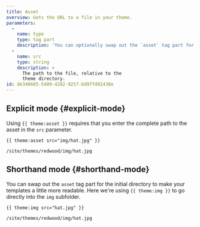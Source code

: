 ```yaml
---
title: Asset
overview: Gets the URL to a file in your theme.
parameters:
  -
    name: type
    type: tag part
    description: 'You can optionally swap out the `asset` tag part for the asset type you wish. For example, `{{ theme:svg }}`'
  -
    name: src
    type: string
    description: >
      The path to the file, relative to the
      theme directory.
id: de348605-5489-4282-9257-bd9ffd92438e
---
```

## Explicit mode {#explicit-mode}
Using `{{ theme:asset }}` requires that you enter the complete path to the asset in the `src` parameter.

```
{{ theme:asset src="img/hat.jpg" }}
```

``` .language-output
/site/themes/redwood/img/hat.jpg
```

## Shorthand mode {#shorthand-mode}
You can swap out the `asset` tag part for the initial directory to make your templates a little more readable.
Here we're using `{{ theme:img }}` to go directly into the `img` subfolder.

```
{{ theme:img src="hat.jpg" }}
```

``` .language-output
/site/themes/redwood/img/hat.jpg
```
